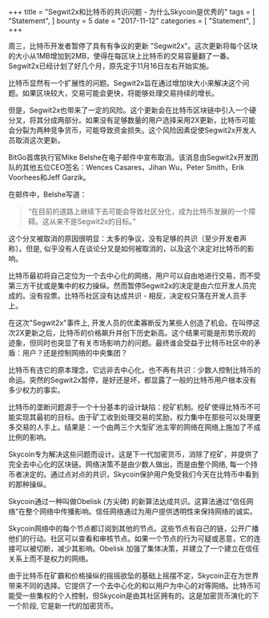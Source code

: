 +++
title = "Segwit2x和比特币的共识问题 - 为什么Skycoin是优秀的"
tags = [
    "Statement",
]
bounty = 5
date = "2017-11-12"
categories = [
    "Statement",
]
+++

周三，比特币开发者暂停了具有有争议的更新 "Segwit2x"。这次更新将每个区块的大小从1MB增加到2MB，使得在每区块上比特币的交易容量翻了一番。Segwit2x已经计划了好几个月，原先定于11月16日左右开始实施。

比特币显然有一个扩展性的问题。Segwit2x旨在通过增加块大小来解决这个问题。如果区块较大，交易可能会更快，将能够处理交易持续的增长。

但是，Segwit2x也带来了一定的风险。这个更新会在比特币区块链中引入一个硬分叉，将其分成两部分。如果没有足够数量的用户选择采用2X更新，比特币可能会分裂为两种竞争货币，可能导致资金损失。这个风险因素促使Segwit2x开发人员取消这次更新。

BitGo首席执行官Mike Belshe在电子邮件中宣布取消。该消息由Segwit2x开发团队的其他五位CEO签名：Wences Casares，Jihan Wu，Peter Smith，Erik Voorhees和Jeff Garzik。

在邮件中，Belshe写道：

>“在目前的道路上继续下去可能会导致社区分化，成为比特币发展的一个障碍。这从来不是Segwit2x的目标。”

这个分叉被取消的原因很明显：太多的争议，没有足够的共识（至少开发者声称）。但是, 似乎没有人在谈论分叉是如何被取消的，以及这个决定对比特币的影响。

比特币最初将自己定位为一个去中心化的网络，用户可以自由地进行交易，而不受第三方干扰或是集中的权力操纵。然而暂停Segwit2x的决定是由六位开发人员完成的。没有投票。比特币社区没有达成共识 - 相反，决定权只落在开发人员手上。

在这次"Segwit2x"事件上, 开发人员的优柔寡断反为某些人创造了机会。在叫停这次2X更新之后，比特币的价格飙升并创下历史新高。这个结果可能是形势乐观的迹象，但同时也突显了有关市场影响力的问题。最终谁会受益于比特币社区中的矛盾：用户？还是控制网络的中央集团？

比特币有违它的原本理念，它远非去中心化，也不再有共识：少数人控制比特币的命运。突然的Segwit2x暂停，是好还是坏，都显露了一般的比特币用户根本没有多少权力的事实。

比特币的垄断问题源于一个十分基本的设计缺陷：挖矿机制。挖矿使得比特币不可能实现其最初的目标。由于矿工收到处理交易的奖励，权力集中在那些可以处理更多交易的人手上。结果是：一个由两三个大型矿池主宰的网络在网络上施加了不成比例的影响。

Skycoin专为解决这些问题而设计。这是下一代加密货币，消除了挖矿，并提供了完全去中心化的区块链。网络决策不是由少数人做出，而是由整个网络, 每一个持币者决定的。通过点对点的共识，Skycoin保护用户免受我们今天在比特币中看到的那种操纵。

Skycoin通过一种叫做Obelisk (方尖碑) 的新算法达成共识。这算法通过“信任网络”在整个网络中传播影响。信任网络通过为用户提供透明性来保持网络的诚实。

Skycoin网络中的每个节点都订阅到其他的节点。这些节点有自己的链，公开广播他们的行动。社区可以查看和审核节点。如果一个节点的行为可疑或恶意，它的连接可以被切断，减少其影响。Obelisk 加强了集体决策，并建立了一个建立在信任关系上而不是权力的网络。

由于比特币在矿霸和价格操纵的摇摇欲坠的基础上摇摆不定，Skycoin正在为世界带来不同的选择。它提供了一个去中心化的和以用户为中心的对等网络。比特币可能受一些集权的个人控制，但Skycoin是由其社区拥有的。这是加密货币演化的下一个阶段, 它是新一代的加密货币。
